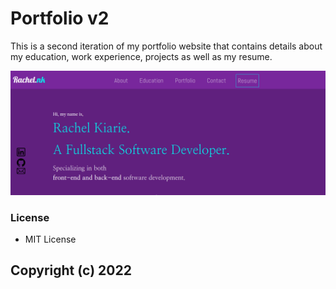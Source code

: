 # Portfolio v2

This is a second iteration of my portfolio website that contains details about my education, work experience, projects as well as my resume.

![Portfolio Screenshot](https://github.com/Rachelnk/portfolio-v2/blob/main/src/portfolio/portfolio.png)

 ### License
 * MIT License
 ## Copyright (c) 2022
